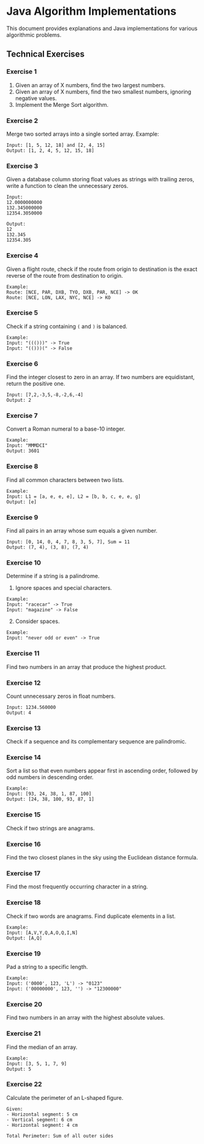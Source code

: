 # Java Algorithm Implementations

This document provides explanations and Java implementations for various algorithmic problems.

## Technical Exercises

### Exercise 1
1. Given an array of X numbers, find the two largest numbers.
2. Given an array of X numbers, find the two smallest numbers, ignoring negative values.
3. Implement the Merge Sort algorithm.

### Exercise 2
Merge two sorted arrays into a single sorted array.
Example:
```
Input: [1, 5, 12, 18] and [2, 4, 15]
Output: [1, 2, 4, 5, 12, 15, 18]
```

### Exercise 3
Given a database column storing float values as strings with trailing zeros, write a function to clean the unnecessary zeros.
```
Input:
12.0000000000
132.345000000
12354.3050000

Output:
12
132.345
12354.305
```

### Exercise 4
Given a flight route, check if the route from origin to destination is the exact reverse of the route from destination to origin.
```
Example:
Route: [NCE, PAR, DXB, TYO, DXB, PAR, NCE] -> OK
Route: [NCE, LON, LAX, NYC, NCE] -> KO
```

### Exercise 5
Check if a string containing `(` and `)` is balanced.
```
Example:
Input: "((()))" -> True
Input: "(()))(" -> False
```

### Exercise 6
Find the integer closest to zero in an array. If two numbers are equidistant, return the positive one.
```
Input: [7,2,-3,5,-8,-2,6,-4]
Output: 2
```

### Exercise 7
Convert a Roman numeral to a base-10 integer.
```
Example:
Input: "MMMDCI"
Output: 3601
```

### Exercise 8
Find all common characters between two lists.
```
Example:
Input: L1 = [a, e, e, e], L2 = [b, b, c, e, e, g]
Output: [e]
```

### Exercise 9
Find all pairs in an array whose sum equals a given number.
```
Input: [0, 14, 0, 4, 7, 8, 3, 5, 7], Sum = 11
Output: (7, 4), (3, 8), (7, 4)
```

### Exercise 10
Determine if a string is a palindrome.
1. Ignore spaces and special characters.
```
Example:
Input: "racecar" -> True
Input: "magazine" -> False
```
2. Consider spaces.
```
Example:
Input: "never odd or even" -> True
```

### Exercise 11
Find two numbers in an array that produce the highest product.

### Exercise 12
Count unnecessary zeros in float numbers.
```
Input: 1234.560000
Output: 4
```

### Exercise 13
Check if a sequence and its complementary sequence are palindromic.

### Exercise 14
Sort a list so that even numbers appear first in ascending order, followed by odd numbers in descending order.
```
Example:
Input: [93, 24, 38, 1, 87, 100]
Output: [24, 38, 100, 93, 87, 1]
```

### Exercise 15
Check if two strings are anagrams.

### Exercise 16
Find the two closest planes in the sky using the Euclidean distance formula.

### Exercise 17
Find the most frequently occurring character in a string.

### Exercise 18
Check if two words are anagrams.
Find duplicate elements in a list.
```
Example:
Input: [A,V,Y,Q,A,O,Q,I,N]
Output: [A,Q]
```

### Exercise 19
Pad a string to a specific length.
```
Example:
Input: ('0000', 123, 'L') -> "0123"
Input: ('00000000', 123, '') -> "12300000"
```

### Exercise 20
Find two numbers in an array with the highest absolute values.

### Exercise 21
Find the median of an array.
```
Example:
Input: [3, 5, 1, 7, 9]
Output: 5
```

### Exercise 22
Calculate the perimeter of an L-shaped figure.
```
Given:
- Horizontal segment: 5 cm
- Vertical segment: 6 cm
- Horizontal segment: 4 cm

Total Perimeter: Sum of all outer sides
```

